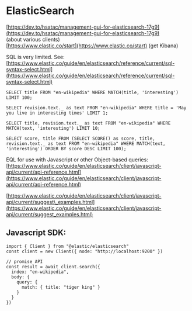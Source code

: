 # ElasticSearch

[https://dev.to/hsatac/management-gui-for-elasticsearch-17g9](https://dev.to/hsatac/management-gui-for-elasticsearch-17g9)   
\(about various clients\)  
[https://www.elastic.co/start](https://www.elastic.co/start) \(get Kibana\)

SQL is very limited. See: [https://www.elastic.co/guide/en/elasticsearch/reference/current/sql-syntax-select.html](https://www.elastic.co/guide/en/elasticsearch/reference/current/sql-syntax-select.html)

```text
SELECT title FROM "en-wikipedia" WHERE MATCH(title, 'interesting') LIMIT 100;

SELECT revision.text._ as text FROM "en-wikipedia" WHERE title = 'May you live in interesting times' LIMIT 1;

SELECT title, revision.text._ as text FROM "en-wikipedia" WHERE MATCH(text, 'interesting') LIMIT 10;

SELECT score, title FROM (SELECT SCORE() as score, title, revision.text._ as text FROM "en-wikipedia" WHERE MATCH(text, 'interesting') ORDER BY score DESC LIMIT 100);
```

EQL for use with Javascript or other Object-based queries:  
[https://www.elastic.co/guide/en/elasticsearch/client/javascript-api/current/api-reference.html](https://www.elastic.co/guide/en/elasticsearch/client/javascript-api/current/api-reference.html)

[https://www.elastic.co/guide/en/elasticsearch/client/javascript-api/current/suggest\_examples.html](https://www.elastic.co/guide/en/elasticsearch/client/javascript-api/current/suggest_examples.html)

## Javascript SDK:

```text
import { Client } from "@elastic/elasticsearch"
const client = new Client({ node: "http://localhost:9200" })

// promise API
const result = await client.search({
  index: "en-wikipedia",
  body: {
    query: {
      match: { title: "tiger king" }
    }
  }
})
```

 


